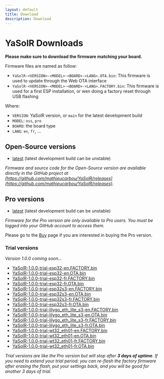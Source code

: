 ```yaml
---
layout: default
title: Download
description: Download
---
```


# YaSolR Downloads

**Please make sure to download the firmware matching your board.**

Firmware files are named as follow:

- `YaSolR-<VERSION>-<MODEL>-<BOARD>-<LANG>.OTA.bin`: This firmware is used to update through the Web OTA interface
- `YaSolR-<VERSION>-<MODEL>-<BOARD>-<LANG>.FACTORY.bin`: This firmware is used for a first ESP installation, or wen doing a factory reset through USB flashing

Where:

- `VERSION`: YaSolR version, or `main` for the latest development build
- `MODEL`: `oss`, `pro`
- `BOARD`: the board type
- `LANG`: `en`, `fr`, ...

## Open-Source versions

- [latest](https://github.com/mathieucarbou/YaSolR/releases) (latest development build can be unstable)

_Firmware and source code for the Open-Source version are available directly in the GitHub project at [https://github.com/mathieucarbou/YaSolR/releases](https://github.com/mathieucarbou/YaSolR/releases)._

## Pro versions

- [latest](https://github.com/mathieucarbou/YaSolR-Pro/releases) (latest development build can be unstable)

_Firmware for the Pro version are only available to Pro users. You must be logged into your GitHub account to access them._

Please go to the [Buy](buy) page if you are interested in buying the Pro version.

### Trial versions

_Version 1.0.0 coming soon..._

- [YaSolR-1.0.0-trial-esp32-en.FACTORY.bin](/downloads/trials/YaSolR-1.0.0-trial-esp32-en.FACTORY.bin)
- [YaSolR-1.0.0-trial-esp32-en.OTA.bin](/downloads/trials/YaSolR-1.0.0-trial-esp32-en.OTA.bin)
- [YaSolR-1.0.0-trial-esp32-fr.FACTORY.bin](/downloads/trials/YaSolR-1.0.0-trial-esp32-fr.FACTORY.bin)
- [YaSolR-1.0.0-trial-esp32-fr.OTA.bin](/downloads/trials/YaSolR-1.0.0-trial-esp32-fr.OTA.bin)
- [YaSolR-1.0.0-trial-esp32s3-en.FACTORY.bin](/downloads/trials/YaSolR-1.0.0-trial-esp32s3-en.FACTORY.bin)
- [YaSolR-1.0.0-trial-esp32s3-en.OTA.bin](/downloads/trials/YaSolR-1.0.0-trial-esp32s3-en.OTA.bin)
- [YaSolR-1.0.0-trial-esp32s3-fr.FACTORY.bin](/downloads/trials/YaSolR-1.0.0-trial-esp32s3-fr.FACTORY.bin)
- [YaSolR-1.0.0-trial-esp32s3-fr.OTA.bin](/downloads/trials/YaSolR-1.0.0-trial-esp32s3-fr.OTA.bin)
- [YaSolR-1.0.0-trial-lilygo_eth_lite_s3-en.FACTORY.bin](/downloads/trials/YaSolR-1.0.0-trial-lilygo_eth_lite_s3-en.FACTORY.bin)
- [YaSolR-1.0.0-trial-lilygo_eth_lite_s3-en.OTA.bin](/downloads/trials/YaSolR-1.0.0-trial-lilygo_eth_lite_s3-en.OTA.bin)
- [YaSolR-1.0.0-trial-lilygo_eth_lite_s3-fr.FACTORY.bin](/downloads/trials/YaSolR-1.0.0-trial-lilygo_eth_lite_s3-fr.FACTORY.bin)
- [YaSolR-1.0.0-trial-lilygo_eth_lite_s3-fr.OTA.bin](/downloads/trials/YaSolR-1.0.0-trial-lilygo_eth_lite_s3-fr.OTA.bin)
- [YaSolR-1.0.0-trial-wt32_eth01-en.FACTORY.bin](/downloads/trials/YaSolR-1.0.0-trial-wt32_eth01-en.FACTORY.bin)
- [YaSolR-1.0.0-trial-wt32_eth01-en.OTA.bin](/downloads/trials/YaSolR-1.0.0-trial-wt32_eth01-en.OTA.bin)
- [YaSolR-1.0.0-trial-wt32_eth01-fr.FACTORY.bin](/downloads/trials/YaSolR-1.0.0-trial-wt32_eth01-fr.FACTORY.bin)
- [YaSolR-1.0.0-trial-wt32_eth01-fr.OTA.bin](/downloads/trials/YaSolR-1.0.0-trial-wt32_eth01-fr.OTA.bin)

_Trial versions are like the Pro version but will stop after **3 days of uptime**._
_If you need to extend your trial period: you can re-flash the factory firmware after erasing the flash, put your settings back, and you will be good for another 3 days of trial._
